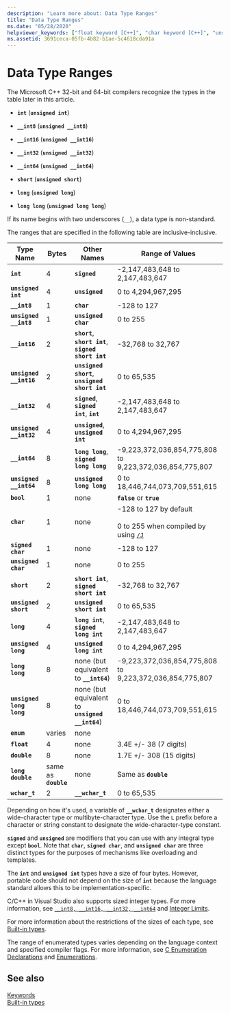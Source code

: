 ```yaml
---
description: "Learn more about: Data Type Ranges"
title: "Data Type Ranges"
ms.date: "05/28/2020"
helpviewer_keywords: ["float keyword [C++]", "char keyword [C++]", "unsigned long", "__wchar_t keyword [C++]", "unsigned short int [C++]", "enum keyword [C++]", "unsigned char keyword [C++]", "integer data type [C++], data type ranges", "int data type", "data types [C++], ranges", "unsigned int [C++]", "short data type", "short int data", "signed types [C++], data type ranges", "long long keyword [C++]", "long double keyword [C++]", "double data type [C++], data type ranges", "signed short int [C++]", "unsigned short", "sized integer types", "signed int [C++]", "signed long int [C++]", "signed char keyword [C++]", "wchar_t keyword [C++]", "long keyword [C++]", "ranges [C++]", "unsigned types [C++], data type ranges", "floating-point numbers [C++]", "data type ranges", "ranges [C++], data types", "long int keyword [C++]", "unsigned long int [C++]"]
ms.assetid: 3691ceca-05fb-4b82-b1ae-5c4618cda91a
---
```

# Data Type Ranges

The Microsoft C++ 32-bit and 64-bit compilers recognize the types in the table later in this article.

- **`int`** (**`unsigned int`**)

- **`__int8`** (**`unsigned __int8`**)

- **`__int16`** (**`unsigned __int16`**)

- **`__int32`** (**`unsigned __int32`**)

- **`__int64`** (**`unsigned __int64`**)

- **`short`** (**`unsigned short`**)

- **`long`** (**`unsigned long`**)

- **`long long`** (**`unsigned long long`**)

If its name begins with two underscores (`__`), a data type is non-standard.

The ranges that are specified in the following table are inclusive-inclusive.

|Type Name|Bytes|Other Names|Range of Values|
|---------------|-----------|-----------------|---------------------|
|**`int`**|4|**`signed`**|-2,147,483,648 to 2,147,483,647|
|**`unsigned int`**|4|**`unsigned`**|0 to 4,294,967,295|
|**`__int8`**|1|**`char`**|-128 to 127|
|**`unsigned __int8`**|1|**`unsigned char`**|0 to 255|
|**`__int16`**|2|**`short`**, **`short int`**, **`signed short int`**|-32,768 to 32,767|
|**`unsigned __int16`**|2|**`unsigned short`**, **`unsigned short int`**|0 to 65,535|
|**`__int32`**|4|**`signed`**, **`signed int`**, **`int`**|-2,147,483,648 to 2,147,483,647|
|**`unsigned __int32`**|4|**`unsigned`**, **`unsigned int`**|0 to 4,294,967,295|
|**`__int64`**|8|**`long long`**, **`signed long long`**|-9,223,372,036,854,775,808 to 9,223,372,036,854,775,807|
|**`unsigned __int64`**|8|**`unsigned long long`**|0 to 18,446,744,073,709,551,615|
|**`bool`**|1|none|**`false`** or **`true`**|
|**`char`**|1|none|-128 to 127 by default<br /><br /> 0 to 255 when compiled by using [`/J`](../build/reference/j-default-char-type-is-unsigned.md)|
|**`signed char`**|1|none|-128 to 127|
|**`unsigned char`**|1|none|0 to 255|
|**`short`**|2|**`short int`**, **`signed short int`**|-32,768 to 32,767|
|**`unsigned short`**|2|**`unsigned short int`**|0 to 65,535|
|**`long`**|4|**`long int`**, **`signed long int`**|-2,147,483,648 to 2,147,483,647|
|**`unsigned long`**|4|**`unsigned long int`**|0 to 4,294,967,295|
|**`long long`**|8|none (but equivalent to **`__int64`**)|-9,223,372,036,854,775,808 to 9,223,372,036,854,775,807|
|**`unsigned long long`**|8|none (but equivalent to **`unsigned __int64`**)|0 to 18,446,744,073,709,551,615|
|**`enum`**|varies|none| |
|**`float`**|4|none|3.4E +/- 38 (7 digits)|
|**`double`**|8|none|1.7E +/- 308 (15 digits)|
|**`long double`**|same as **`double`**|none|Same as **`double`**|
|**`wchar_t`**|2|**`__wchar_t`**|0 to 65,535|

Depending on how it's used, a variable of **`__wchar_t`** designates either a wide-character type or multibyte-character type. Use the `L` prefix before a character or string constant to designate the wide-character-type constant.

**`signed`** and **`unsigned`** are modifiers that you can use with any integral type except **`bool`**. Note that **`char`**, **`signed char`**, and **`unsigned char`** are three distinct types for the purposes of mechanisms like overloading and templates.

The **`int`** and **`unsigned int`** types have a size of four bytes. However, portable code should not depend on the size of **`int`** because the language standard allows this to be implementation-specific.

C/C++ in Visual Studio also supports sized integer types. For more information, see [`__int8, __int16, __int32, __int64`](../cpp/int8-int16-int32-int64.md) and [Integer Limits](../cpp/integer-limits.md).

For more information about the restrictions of the sizes of each type, see [Built-in types](../cpp/fundamental-types-cpp.md).

The range of enumerated types varies depending on the language context and specified compiler flags. For more information, see [C Enumeration Declarations](../c-language/c-enumeration-declarations.md) and [Enumerations](../cpp/enumerations-cpp.md).

## See also

[Keywords](../cpp/keywords-cpp.md)<br/>
[Built-in types](../cpp/fundamental-types-cpp.md)
